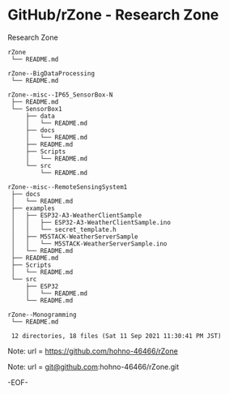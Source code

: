 # GitHub/rZone - Research Zone

Research Zone

    rZone
     └── README.md

    rZone--BigDataProcessing
     └── README.md

    rZone--misc--IP65_SensorBox-N
     ├── README.md
     └── SensorBox1
         ├── data
         │   └── README.md
         ├── docs
         │   └── README.md
         ├── README.md
         ├── Scripts
         │   └── README.md
         └── src
             └── README.md

    rZone--misc--RemoteSensingSystem1
     ├── docs
     │   └── README.md
     ├── examples
     │   ├── ESP32-A3-WeatherClientSample
     │   │   ├── ESP32-A3-WeatherClientSample.ino
     │   │   └── secret_template.h
     │   ├── M5STACK-WeatherServerSample
     │   │   └── M5STACK-WeatherServerSample.ino
     │   └── README.md
     ├── README.md
     ├── Scripts
     │   └── README.md
     └── src
         ├── ESP32
         │   └── README.md
         └── README.md

    rZone--Monogramming
     └── README.md
     
     12 directories, 18 files (Sat 11 Sep 2021 11:30:41 PM JST)

Note:	url = https://github.com/hohno-46466/rZone

Note:	url = git@github.com:hohno-46466/rZone.git

-EOF-
